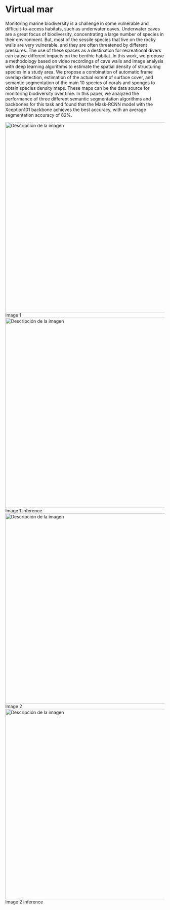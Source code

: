 # Virtual mar
Monitoring marine biodiversity is a challenge in some vulnerable and difficult-to-access habitats, such as underwater caves. Underwater caves are a great focus of biodiversity, concentrating a large number of species in their environment. But, most of the sessile species that live on the rocky walls are very vulnerable, and they are often threatened by different pressures. The use of these spaces as a destination for recreational divers can cause different impacts on the benthic habitat. In this work, we propose a methodology based on video recordings of cave walls and image analysis with deep learning algorithms to estimate the spatial density of structuring species in a study area. We propose a combination of automatic frame overlap detection, estimation of the actual extent of surface cover, and semantic segmentation of the main 10 species of corals and sponges to obtain species density maps. These maps can be the data source for monitoring biodiversity over time. In this paper, we analyzed the performance of three different semantic segmentation algorithms and backbones for this task and found that the Mask-RCNN model with the Xception101 backbone achieves the best accuracy, with an average segmentation accuracy of 82%.


<img src="https://user-images.githubusercontent.com/58831974/235145530-27011fd9-07cb-4f4b-9d6e-e6513b89ef74.jpg" alt="Descripción de la imagen" width="600">
Image 1
<img src=https://user-images.githubusercontent.com/58831974/235145567-e49c61f0-8c71-445d-a356-2350e0b36de7.jpg alt="Descripción de la imagen" width="600">
Image 1 inference
<img src=https://user-images.githubusercontent.com/58831974/235145536-964333a2-5c82-492f-9589-f856c456ed6e.jpg alt="Descripción de la imagen" width="600">
Image 2
<img src=https://user-images.githubusercontent.com/58831974/235145572-b647ba92-a889-483a-b362-87f6916dd026.jpg alt="Descripción de la imagen" width="600">
Image 2 inference
